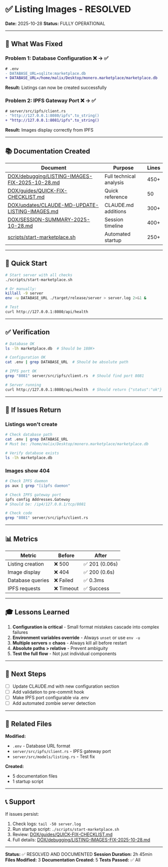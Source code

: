 # ✅ Listing Images - RESOLVED

**Date:** 2025-10-28
**Status:** FULLY OPERATIONAL

---

## 🎯 What Was Fixed

### Problem 1: Database Configuration ❌ → ✅
```diff
# .env
- DATABASE_URL=sqlite:marketplace.db
+ DATABASE_URL=/home/malix/Desktop/monero.marketplace/marketplace.db
```

**Result:** Listings can now be created successfully

### Problem 2: IPFS Gateway Port ❌ → ✅
```diff
# server/src/ipfs/client.rs
- "http://127.0.0.1:8080/ipfs".to_string()
+ "http://127.0.0.1:8081/ipfs".to_string()
```

**Result:** Images display correctly from IPFS

---

## 📚 Documentation Created

| Document | Purpose | Lines |
|----------|---------|-------|
| [DOX/debugging/LISTING-IMAGES-FIX-2025-10-28.md](debugging/LISTING-IMAGES-FIX-2025-10-28.md) | Full technical analysis | 450+ |
| [DOX/guides/QUICK-FIX-CHECKLIST.md](guides/QUICK-FIX-CHECKLIST.md) | Quick reference | 50 |
| [DOX/updates/CLAUDE-MD-UPDATE-LISTING-IMAGES.md](updates/CLAUDE-MD-UPDATE-LISTING-IMAGES.md) | CLAUDE.md additions | 300+ |
| [DOX/SESSION-SUMMARY-2025-10-28.md](SESSION-SUMMARY-2025-10-28.md) | Session timeline | 400+ |
| [scripts/start-marketplace.sh](../scripts/start-marketplace.sh) | Automated startup | 250+ |

---

## 🚀 Quick Start

```bash
# Start server with all checks
./scripts/start-marketplace.sh

# Or manually:
killall -9 server
env -u DATABASE_URL ./target/release/server > server.log 2>&1 &

# Test
curl http://127.0.0.1:8080/api/health
```

---

## ✅ Verification

```bash
# Database OK
ls -lh marketplace.db  # Should be 188K+

# Configuration OK
cat .env | grep DATABASE_URL  # Should be absolute path

# IPFS port OK
grep "8081" server/src/ipfs/client.rs  # Should find port 8081

# Server running
curl http://127.0.0.1:8080/api/health  # Should return {"status":"ok"}
```

---

## 🔧 If Issues Return

### Listings won't create
```bash
# Check database path
cat .env | grep DATABASE_URL
# Must be: /home/malix/Desktop/monero.marketplace/marketplace.db

# Verify database exists
ls -lh marketplace.db
```

### Images show 404
```bash
# Check IPFS daemon
ps aux | grep "[i]pfs daemon"

# Check IPFS gateway port
ipfs config Addresses.Gateway
# Should be: /ip4/127.0.0.1/tcp/8081

# Check code
grep "8081" server/src/ipfs/client.rs
```

---

## 📊 Metrics

| Metric | Before | After |
|--------|--------|-------|
| Listing creation | ❌ 500 | ✅ 201 (0.06s) |
| Image display | ❌ 404 | ✅ 200 (0.6s) |
| Database queries | ❌ Failed | ✅ 0.3ms |
| IPFS requests | ❌ Timeout | ✅ Success |

---

## 🎓 Lessons Learned

1. **Configuration is critical** - Small format mistakes cascade into complex failures
2. **Environment variables override** - Always `unset` or use `env -u`
3. **Multiple servers = chaos** - Always kill all before restart
4. **Absolute paths > relative** - Prevent ambiguity
5. **Test the full flow** - Not just individual components

---

## 📝 Next Steps

- [ ] Update CLAUDE.md with new configuration section
- [ ] Add validation to pre-commit hook
- [ ] Make IPFS port configurable via .env
- [ ] Add automated zombie server detection

---

## 🔗 Related Files

**Modified:**
- `.env` - Database URL format
- `server/src/ipfs/client.rs` - IPFS gateway port
- `server/src/models/listing.rs` - Test fix

**Created:**
- 5 documentation files
- 1 startup script

---

## 📞 Support

If issues persist:
1. Check logs: `tail -50 server.log`
2. Run startup script: `./scripts/start-marketplace.sh`
3. Review: [DOX/guides/QUICK-FIX-CHECKLIST.md](guides/QUICK-FIX-CHECKLIST.md)
4. Full details: [DOX/debugging/LISTING-IMAGES-FIX-2025-10-28.md](debugging/LISTING-IMAGES-FIX-2025-10-28.md)

---

**Status:** ✅ RESOLVED AND DOCUMENTED
**Session Duration:** 2h 45min
**Files Modified:** 3
**Documentation Created:** 5
**Tests Passed:** ✅ All
